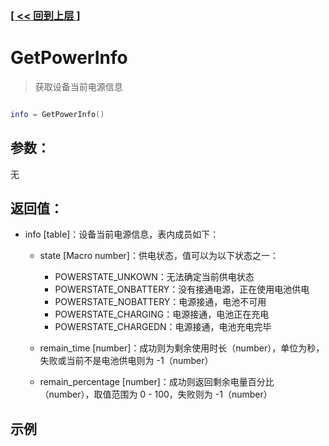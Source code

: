 ### [[ << 回到上层 ]](index.md)

# GetPowerInfo

> 获取设备当前电源信息

```lua

info = GetPowerInfo()

```

## 参数：

无

## 返回值：

+ info [table]：设备当前电源信息，表内成员如下：

    
    + state [Macro number]：供电状态，值可以为以下状态之一：

        + POWERSTATE_UNKOWN：无法确定当前供电状态
        + POWERSTATE_ONBATTERY：没有接通电源，正在使用电池供电
        + POWERSTATE_NOBATTERY：电源接通，电池不可用
        + POWERSTATE_CHARGING：电源接通，电池正在充电
        + POWERSTATE_CHARGEDN：电源接通，电池充电完毕

    + remain_time [number]：成功则为剩余使用时长（number），单位为秒，失败或当前不是电池供电则为 -1（number）
    + remain_percentage [number]：成功则返回剩余电量百分比（number），取值范围为 0 - 100，失败则为 -1（number）


## 示例

```lua

```
